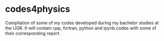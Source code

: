 # codes4physics
Compilation of some of my codes developed during my bachelor studies at the UGR.
It will contain cpp, fortran, python and ipynb codes with some of their corresponding report.
